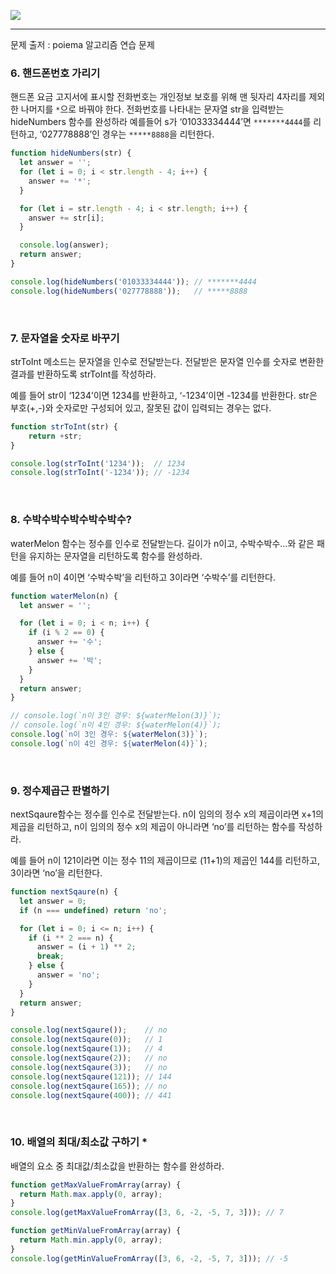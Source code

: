 ![](https://images.velog.io/post-images/leejh3224/619516b0-e892-11e8-98f5-997ef3c38110/what-is-an-algorithm-featured.png)

------

문제 출저 : poiema 알고리즘 연습 문제

### 6. 핸드폰번호 가리기

핸드폰 요금 고지서에 표시할 전화번호는 개인정보 보호를 위해 맨 뒷자리 4자리를 제외한 나머지를 `*`으로 바꿔야 한다. 전화번호를 나타내는 문자열 str을 입력받는 hideNumbers 함수를 완성하라 예를들어 s가 ‘01033334444’면 `*******4444`를 리턴하고, ‘027778888’인 경우는 `*****8888`을 리턴한다.

```javascript
function hideNumbers(str) {
  let answer = '';
  for (let i = 0; i < str.length - 4; i++) {
    answer += '*';
  }

  for (let i = str.length - 4; i < str.length; i++) {
    answer += str[i];
  }

  console.log(answer);
  return answer;
}

console.log(hideNumbers('01033334444')); // *******4444
console.log(hideNumbers('027778888'));   // *****8888
```

<br/>

### 7. 문자열을 숫자로 바꾸기

strToInt 메소드는 문자열을 인수로 전달받는다. 전달받은 문자열 인수를 숫자로 변환한 결과를 반환하도록 strToInt를 작성하라.

예를 들어 str이 ‘1234’이면 1234를 반환하고, ‘-1234’이면 -1234를 반환한다. str은 부호(+,-)와 숫자로만 구성되어 있고, 잘못된 값이 입력되는 경우는 없다.

```javascript
function strToInt(str) {
	return +str;
}

console.log(strToInt('1234'));  // 1234
console.log(strToInt('-1234')); // -1234
```

<br/>

### 8. 수박수박수박수박수박수?

waterMelon 함수는 정수를 인수로 전달받는다. 길이가 n이고, 수박수박수…와 같은 패턴을 유지하는 문자열을 리턴하도록 함수를 완성하라.

예를 들어 n이 4이면 ‘수박수박’을 리턴하고 3이라면 ‘수박수’를 리턴한다.

```javascript
function waterMelon(n) {
  let answer = '';

  for (let i = 0; i < n; i++) {
    if (i % 2 == 0) {
      answer += '수';
    } else {
      answer += '박';
    }
  }
  return answer;
}

// console.log(`n이 3인 경우: ${waterMelon(3)}`);
// console.log(`n이 4인 경우: ${waterMelon(4)}`);
console.log(`n이 3인 경우: ${waterMelon(3)}`);
console.log(`n이 4인 경우: ${waterMelon(4)}`);
```

<br/>

### 9. 정수제곱근 판별하기

nextSqaure함수는 정수를 인수로 전달받는다. n이 임의의 정수 x의 제곱이라면 x+1의 제곱을 리턴하고, n이 임의의 정수 x의 제곱이 아니라면 ‘no’를 리턴하는 함수를 작성하라.

예를 들어 n이 121이라면 이는 정수 11의 제곱이므로 (11+1)의 제곱인 144를 리턴하고, 3이라면 ‘no’을 리턴한다.

```javascript
function nextSqaure(n) {
  let answer = 0;
  if (n === undefined) return 'no';

  for (let i = 0; i <= n; i++) {
    if (i ** 2 === n) {
      answer = (i + 1) ** 2;
      break;
    } else {
      answer = 'no';
    }
  }
  return answer;
}

console.log(nextSqaure());    // no
console.log(nextSqaure(0));   // 1
console.log(nextSqaure(1));   // 4
console.log(nextSqaure(2));   // no
console.log(nextSqaure(3));   // no
console.log(nextSqaure(121)); // 144
console.log(nextSqaure(165)); // no
console.log(nextSqaure(400)); // 441
```

<br/>

### 10. 배열의 최대/최소값 구하기 *

배열의 요소 중 최대값/최소값을 반환하는 함수를 완성하라.

```javascript
function getMaxValueFromArray(array) {
  return Math.max.apply(0, array);
}
console.log(getMaxValueFromArray([3, 6, -2, -5, 7, 3])); // 7

function getMinValueFromArray(array) {
  return Math.min.apply(0, array);
}
console.log(getMinValueFromArray([3, 6, -2, -5, 7, 3])); // -5
```

<br/>